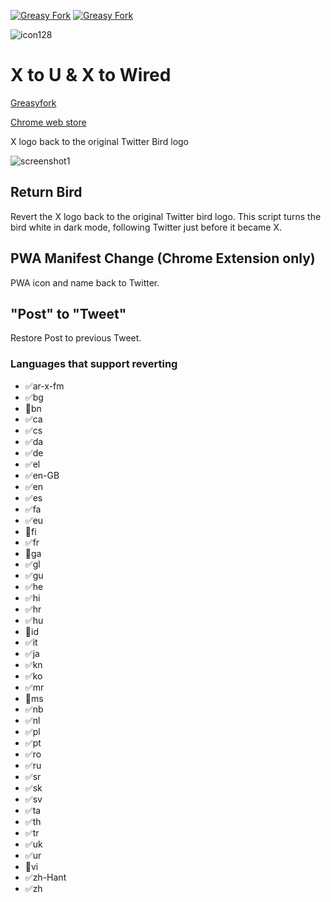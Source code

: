 [![Greasy Fork](https://img.shields.io/greasyfork/l/471572-x-to-twitter)](https://greasyfork.org/ja/scripts/471572-x-to-twitter)
[![Greasy Fork](https://img.shields.io/greasyfork/dt/471572-x-to-twitter)](https://greasyfork.org/ja/scripts/471572-x-to-twitter)

![icon128](https://github.com/yakisova41/xToTwitter/assets/75610521/bd404516-9d6b-472d-8e88-f00183cf8d95)

# X to U & X to Wired

[Greasyfork](https://greasyfork.org/ja/scripts/471572-x-to-twitter)

[Chrome web store](https://chrome.google.com/webstore/detail/x-to-twitter/jcgbihbakhgpbmhejamlpijhlohjhnbn?hl=ja&authuser=0)

X logo back to the original Twitter Bird logo

![screenshot1](https://github.com/yakisova41/xToTwitter/assets/75610521/e99315be-61b2-4164-ba63-86f18931b935)

## Return Bird

Revert the X logo back to the original Twitter bird logo.
This script turns the bird white in dark mode, following Twitter just before it became X.

## PWA Manifest Change (Chrome Extension only)

PWA icon and name back to Twitter.

## "Post" to "Tweet"

Restore Post to previous Tweet.

### Languages that support reverting

- ✅ar-x-fm
- ✅bg
- 🚧bn
- ✅ca
- ✅cs
- ✅da
- ✅de
- ✅el
- ✅en-GB
- ✅en
- ✅es
- ✅fa
- ✅eu
- 🚧fi
- ✅fr
- 🚧ga
- ✅gl
- ✅gu
- ✅he
- ✅hi
- ✅hr
- ✅hu
- 🚧id
- ✅it
- ✅ja
- ✅kn
- ✅ko
- ✅mr
- 🚧ms
- ✅nb
- ✅nl
- ✅pl
- ✅pt
- ✅ro
- ✅ru
- ✅sr
- ✅sk
- ✅sv
- ✅ta
- ✅th
- ✅tr
- ✅uk
- ✅ur
- 🚧vi
- ✅zh-Hant
- ✅zh
